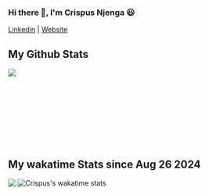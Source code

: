 ### Hi there 👋, I'm Crispus Njenga 😃


[Linkedin](https://www.linkedin.com/in/crispusnjenga-88102315a/) |
[Website](https://crispusnjenga.com/)

<!-- | [Twitter](https://twitter.com/_wilsonkinyua) | -->
<!-- <p align="left"> <img src="https://komarev.com/ghpvc/?username=wilsonkinyua&label=Profile%20views&color=0e75b6&style=flat" alt="wilson" /> </p> -->

<!-- --- -->

<!-- Full Stack developer & UI/UX Designer based in Nairobi, Kenya. I love solving problems with code. I love clean code and well written code.
- 🌱 If you want to begin the journey of a web/application developer , I would recommend this course on [UDEMY](https://www.udemy.com/course/the-web-developer-bootcamp/)
- 📝 I’m looking to collaborate on Frontend or backend projects.
- 📫 How to reach me: [@developerwilson](https://www.linkedin.com/in/WilsonKinyua/) -->

## My Github Stats

<a href="https://readme-stats-cfgj2cxdy.vercel.app/api?username=crispus-nj&count_private=true&show_icons=true&theme=cobalt">
  <img  align="left" src = "https://github-readme-streak-stats.herokuapp.com/?user=crispus-nj&theme=gotham">
</a>
<br>
<br>
<br>
<br>
<br>
<br>
<br>
<br>
<br>

<!-- [![Crispus's GitHub stats](https://github-readme-stats.vercel.app/api?username=crispus-nj&theme=gotham)](https://github.com/anuraghazra/github-readme-stats) -->

<!-- --- -->
## My wakatime Stats since Aug 26 2024

<a href="https://wakatime.com/@crispusnjenga">
  <img  align="left" src = "https://wakatime.com/share/@crispusnjenga/e66736a8-00cc-4a30-8bb3-edc510f9e99c.svg">
</a>

![Crispus's wakatime stats](https://github-readme-stats.vercel.app/api/wakatime?username=crispusnjenga&theme=gotham&layout=compact)

